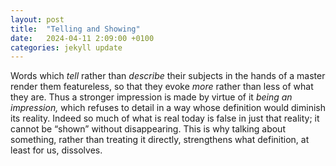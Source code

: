 ```yaml
---
layout: post
title:  "Telling and Showing"
date:   2024-04-11 2:09:00 +0100
categories: jekyll update
---
```


Words which *tell* rather than *describe* their subjects in the hands of a master render them featureless, so that they evoke *more* rather than less of what they are. Thus a stronger impression is made by virtue of it *being an impression,* which refuses to detail in a way whose definition would diminish its reality. Indeed so much of what is real today is false in just that reality; it cannot be “shown” without disappearing. This is why talking about something, rather than treating it directly, strengthens what definition, at least for us, dissolves. 






